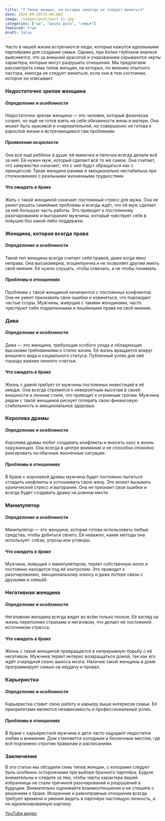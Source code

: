 ```yaml
---
title: "7 Типов женщин, на которых никогда не следует жениться"
date: 2024-09-19T15:00:00Z
image: /images/post/post-11.jpg
categories: ["аш", "школа духа", "семья"]
featured: true
draft: false
---
```


Часто в нашей жизни встречаются люди, которые кажутся идеальными партнёрами для создания семьи. Однако, при более глубоком анализе выясняется, что за внешней красотой и очарованием скрываются черты характера, которые могут разрушить отношения. Мы предлагаем рассмотреть семь типов женщин, на которых, по мнению опытного пастора, никогда не следует жениться, если они в том состоянии, которое он описывает.

### Недостаточно зрелая женщина

##### Определение и особенности

Недостаточно зрелая женщина — это человек, который физически созрел, но ещё не готов взять на себя обязанности жены и матери. Она может быть красивой и очаровательной, но совершенно не готова к взрослой жизни и встречающимся там проблемам.

##### Проявления незрелости

Она всё ещё ребёнок в душе: её мамочка и папочка всегда делали всё за неё. Ей нужен муж, который сделает всё то же самое. Она считает, что замужество означает, что с ней будут обращаться как с принцессой. Такая женщина ранима и эмоционально нестабильна при столкновениях с реальными жизненными трудностями.

##### Что ожидать в браке

Жить с такой женщиной означает постоянный стресс для мужа. Она не умеет решать семейные проблемы и всегда ждёт, что её муж сделает за неё большую часть работы. Это приводит к постоянному разочарованию и выгоранию мужчины, который чувствует себя в ловушке без какой-либо поддержки.

### Женщина, которая всегда права

##### Определение и особенности

Такой тип женщины всегда считает себя правой, даже когда явно неправа. Она высокомерна, эгоцентрична и не позволяет другим иметь своё мнение. Её нужно слушать, чтобы отвечать, а не чтобы понимать.

##### Проблемы в отношениях

Проблемы с такой женщиной начинаются с постоянных конфликтов. Она не умеет признавать свои ошибки и извиняться, что порождает частые ссоры. Мужчины, живущие с такими женщинами, часто чувствуют себя подавленными и лишёнными права на своё мнение.

### Дива

##### Определение и особенности

Дива — это женщина, требующая особого ухода и обладающая высокими требованиями к стилю жизни. Её жизнь вращается вокруг внешнего вида и социального статуса. Публичный успех для неё гораздо важнее личного счастья.

##### Что ожидать в браке

Жизнь с дивой требует от мужчины постоянных инвестиций в её имидж. Она всегда стремится к невероятным высотам в своей внешности и личном стиле, что приводит к огромным тратам. Мужчина рядом с такой женщиной рискует потерять свою финансовую стабильность и эмоциональное здоровье.

### Королева драмы

##### Определение и особенности

Королева драмы любит создавать конфликты и вносить хаос в жизнь окружающих. Она всегда в центре внимания и не способна спокойно реагировать на обычные жизненные ситуации.

##### Проблемы в отношениях

В браке с королевой драмы мужчина будет постоянно пытаться сгладить конфликты и успокаивать свою жену. Это может вызывать хронический стресс и выгорание. Она не признает свои ошибки и всегда будет создавать драму на ровном месте.

### Манипулятор

##### Определение и особенности

Манипулятор — это женщина, которая готова использовать любые средства, чтобы добиться своего. Ей неважно, какие методы она использует: слёзы, угрозы или уговоры.

##### Что ожидать в браке

Мужчина, живущий с манипулятором, теряет собственную волю и постоянно находится под её контролем. Это приводит к разочарованию, эмоциональному износу и даже потере связи с друзьями и семьёй.

### Негативная женщина

##### Определение и особенности

Негативная женщина всегда видит во всём только плохое. Её взгляд на жизнь переполнен страхами и негативом, что делает её постоянной источником стресса.

##### Что ожидать в браке

Жизнь с такой женщиной превращается в непрерывную борьбу с её негативом. Мужчина теряет интерес возвращаться домой, так как его ждёт очередной сеанс выноса мозга. Наличие такой женщины в доме программирует семью на неудачу и провал.

### Карьеристка

##### Определение и особенности

Карьеристка ставит свою работу и карьеру выше интересов семьи. Её приоритетами являются независимость и профессиональный успех.

##### Проблемы в отношениях

В браке с карьеристкой мужчина и дети часто ощущают недостаток любви и внимания. Дом становится холодным и безличным местом, где всё подчинено строгим правилам и расписаниям.

### Заключение

В это статье мы обсудили семь типов женщин, с которыми следует быть особенно осторожными при выборе брачного партнёра. Будьте внимательны и следите за тем, чтобы черты характера вашей избранницы не стали причиной разочарований и разрушений в будущем. Внимательно оценивайте взаимоотношения и не спешите с решением о браке. Искренние и равноправные отношения всегда требуют времени и умения видеть в партнёре настоящую личность, а не идеализированную картину.

[YouTube видео](https://youtu.be/oIxt02Lxl8U)
